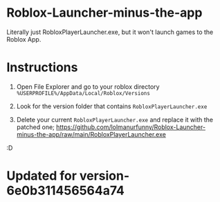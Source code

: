 # Roblox-Launcher-minus-the-app

Literally just RobloxPlayerLauncher.exe, but it won't launch games to the Roblox App.

# Instructions

1. Open File Explorer and go to your roblox directory ``%USERPROFILE%/AppData/Local/Roblox/Versions``

2. Look for the version folder that contains `RobloxPlayerLauncher.exe`

3. Delete your current `RobloxPlayerLauncher.exe` and replace it with the patched one;
   https://github.com/lolmanurfunny/Roblox-Launcher-minus-the-app/raw/main/RobloxPlayerLauncher.exe

:D

# Updated for version-6e0b311456564a74
